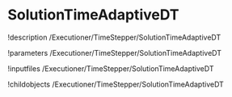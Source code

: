 <!-- MOOSE Documentation Stub: Remove this when content is added. -->

# SolutionTimeAdaptiveDT
!description /Executioner/TimeStepper/SolutionTimeAdaptiveDT

!parameters /Executioner/TimeStepper/SolutionTimeAdaptiveDT

!inputfiles /Executioner/TimeStepper/SolutionTimeAdaptiveDT

!childobjects /Executioner/TimeStepper/SolutionTimeAdaptiveDT
